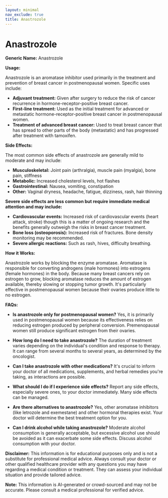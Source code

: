 ```yaml
---
layout: minimal
nav_exclude: true
title: Anastrozole
---
```


# Anastrozole

**Generic Name:** Anastrozole

**Usage:**

Anastrozole is an aromatase inhibitor used primarily in the treatment and prevention of breast cancer in postmenopausal women.  Specific uses include:

* **Adjuvant treatment:**  Given after surgery to reduce the risk of cancer recurrence in hormone-receptor-positive breast cancer.
* **First-line treatment:** Used as the initial treatment for advanced or metastatic hormone-receptor-positive breast cancer in postmenopausal women.
* **Treatment of advanced breast cancer:** Used to treat breast cancer that has spread to other parts of the body (metastatic) and has progressed after treatment with tamoxifen.


**Side Effects:**

The most common side effects of anastrozole are generally mild to moderate and may include:

* **Musculoskeletal:** Joint pain (arthralgia), muscle pain (myalgia), bone pain, stiffness
* **Metabolic:** Increased cholesterol levels, hot flashes
* **Gastrointestinal:** Nausea, vomiting, constipation
* **Other:** Vaginal dryness, headache, fatigue, dizziness, rash, hair thinning


**Severe side effects are less common but require immediate medical attention and may include:**

* **Cardiovascular events:**  Increased risk of cardiovascular events (heart attack, stroke) though this is a matter of ongoing research and the benefits generally outweigh the risks in breast cancer treatment.
* **Bone loss (osteoporosis):**  Increased risk of fractures.  Bone density monitoring may be recommended.
* **Severe allergic reactions:**  Such as rash, hives, difficulty breathing.


**How it Works:**

Anastrozole works by blocking the enzyme aromatase.  Aromatase is responsible for converting androgens (male hormones) into estrogens (female hormones) in the body.  Because many breast cancers rely on estrogen to grow, blocking aromatase reduces the amount of estrogen available, thereby slowing or stopping tumor growth.  It's particularly effective in postmenopausal women because their ovaries produce little to no estrogen.

**FAQs:**

* **Is anastrozole only for postmenopausal women?** Yes, it is primarily used in postmenopausal women because its effectiveness relies on reducing estrogen produced by peripheral conversion.  Premenopausal women still produce significant estrogen from their ovaries.

* **How long do I need to take anastrozole?** The duration of treatment varies depending on the individual's condition and response to therapy.  It can range from several months to several years, as determined by the oncologist.

* **Can I take anastrozole with other medications?** It's crucial to inform your doctor of all medications, supplements, and herbal remedies you're taking, as interactions are possible.

* **What should I do if I experience side effects?**  Report any side effects, especially severe ones, to your doctor immediately.  Many side effects can be managed.

* **Are there alternatives to anastrozole?** Yes, other aromatase inhibitors (like letrozole and exemestane) and other hormonal therapies exist.  Your doctor will determine the best treatment option for you.

* **Can I drink alcohol while taking anastrozole?**  Moderate alcohol consumption is generally acceptable, but excessive alcohol use should be avoided as it can exacerbate some side effects.  Discuss alcohol consumption with your doctor.


**Disclaimer:** This information is for educational purposes only and is not a substitute for professional medical advice. Always consult your doctor or other qualified healthcare provider with any questions you may have regarding a medical condition or treatment.  They can assess your individual situation and provide tailored advice.


**Note:** This information is AI-generated or crowd-sourced and may not be accurate. Please consult a medical professional for verified advice.